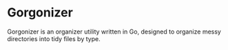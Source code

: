 # Gorgonizer
Gorgonizer is an organizer utility written in Go, designed to organize messy directories into tidy files by type.

